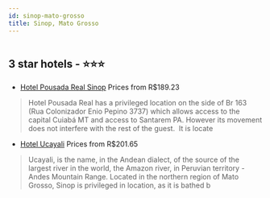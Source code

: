 ```yaml
---
id: sinop-mato-grosso
title: Sinop, Mato Grosso
---
```


<center><img src="http://media.omnibees.com/Images/9184/Property/419270.jpg" alt="" /></center>


##  3 star hotels - ⭐️⭐️⭐️

-    [Hotel Pousada Real Sinop](https://us.hurb.com/hotels/sinop/hotel-pousada-real-sinop-OMN-9184?cmp=18055) Prices from R$189.23
   > Hotel Pousada Real has a privileged location on the side of Br 163 (Rua Colonizador Enio Pepino 3737) which allows access to the capital Cuiabá MT and access to Santarem PA. However its movement does not interfere with the rest of the guest. It is locate
-    [Hotel Ucayali](https://us.hurb.com/hotels/sinop/hotel-ucayali-OMN-8625?cmp=18055) Prices from R$201.65
   > Ucayali, is the name, in the Andean dialect, of the source of the largest river in the world, the Amazon river, in Peruvian territory - Andes Mountain Range. Located in the northern region of Mato Grosso, Sinop is privileged in location, as it is bathed b
